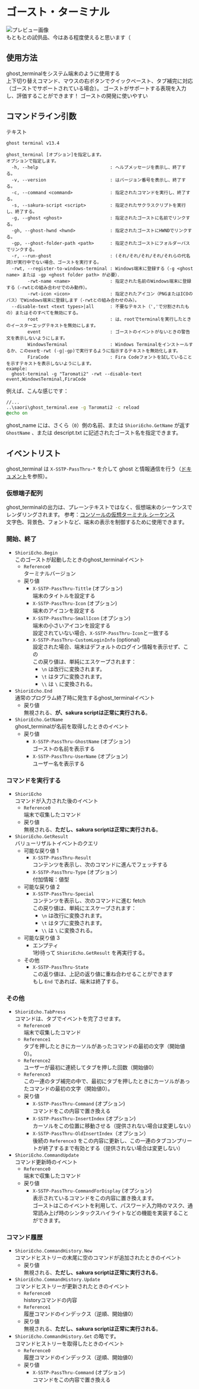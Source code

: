 # ゴースト・ターミナル  

![プレビュー画像]( ./preview.png )  
もともとの試供品、今はある程度使えると思います（  

## 使用方法  

ghost_terminalをシステム端末のように使用する  
上下切り替えコマンド、マウスの右ボタンでクイックペースト、タブ補完に対応（ゴーストでサポートされている場合）。
ゴーストがサポートする表現を入力し、評価することができます！
ゴーストの開発に使いやすい  

## コマンドライン引数  

テキスト

```text
ghost terminal v13.4

ghost_terminal [オプション]を指定します。
オプションで指定します。
  -h, --help                           : ヘルプメッセージを表示し、終了する。
  -v, --version                        : はバージョン番号を表示し、終了する。
  -c, --command <command>              : 指定されたコマンドを実行し、終了する。
  -s, --sakura-script <script>         : 指定されたサクラスクリプトを実行し、終了する。
  -g, --ghost <ghost>                  : 指定されたゴーストに名前でリンクする。
  -gh, --ghost-hwnd <hwnd>             : 指定されたゴーストにHWNDでリンクする。
  -gp, --ghost-folder-path <path>      : 指定されたゴーストにフォルダーパスでリンクする。
  -r, --run-ghost                      : (それ/それ/それ/それ/それらの代名詞)が実行中でない場合、ゴーストを実行する。
  -rwt, --register-to-windows-terminal : Windows端末に登録する（-g <ghost name> または -gp <ghost folder path> が必要）．
        -rwt-name <name>               : 指定された名前のWindows端末に登録する（-rwtとの組み合わせでのみ動作）。
        -rwt-icon <icon>               : 指定されたアイコン（PNGまたはICOのパス）でWindows端末に登録します（-rwtとの組み合わせのみ）。
  --disable-text <text types>|all      : 不要なテキスト（','で分割されたもの）またはそのすべてを無効にする。
        root                           : は、rootでterminalを実行したときのイースターエッグテキストを無効にします。
        event                          : ゴーストのイベントがないときの警告文を表示しないようにします。
        WindowsTerminal                : Windows Terminalをインストールするか、このexeを-rwt (-g|-gp)で実行するように指示するテキストを無効化します。
        FiraCode                       : Fira Codeフォントを試していることを示すテキストを表示しないようにします。
example:
  ghost-terminal -g "Taromati2" -rwt --disable-text event,WindowsTerminal,FiraCode
```

例えば、こんな感じです：  

```bat
//...
..\saori\ghost_terminal.exe -g Taromati2 -c reload
@echo on
```

ghost_name には、さくら（`0`）側の名前、または `ShioriEcho.GetName` が返す `GhostName` 、または descript.txt に記述されたゴースト名を指定できます。  

## イベントリスト  

ghost_terminal は `X-SSTP-PassThru-*` を介して ghost と情報通信を行う（[ドキュメント]( http://ssp.shillest.net/ukadoc/manual/spec_shiori3.html )を参照）。  

### 仮想端子配列  

ghost_terminalの出力は、プレーンテキストではなく、仮想端末のシーケンスでレンダリングされます。
参考：[コンソールの仮想ターミナル シーケンス](https://learn.microsoft.com/ja-jp/windows/console/console-virtual-terminal-sequences)  
文字色、背景色、フォントなど、端末の表示を制御するために使用できます。  

### 開始、終了

- `ShioriEcho.Begin`  
  このゴーストが起動したときのghost_terminalイベント  
  - `Reference0`  
    ターミナルバージョン  
  - 戻り値  
    - `X-SSTP-PassThru-Tittle` (オプション)  
      端末のタイトルを設定する  
    - `X-SSTP-PassThru-Icon` (オプション)  
      端末のアイコンを設定する  
    - `X-SSTP-PassThru-SmallIcon` (オプション)  
      端末の小さいアイコンを設定する  
      設定されていない場合、`X-SSTP-PassThru-Icon`と一致する  
    - `X-SSTP-PassThru-CustomLoginInfo` (optional)  
      設定された場合、端末はデフォルトのログイン情報を表示せず、この  
      この戻り値は、単純にエスケープされます：  
      - `\n` は改行に変換されます。  
      - `\t` はタブに変換されます。  
      - `\\` は `\` に変換される。  
- `ShioriEcho.End`  
  通常のプログラム終了時に発生するghost_terminalイベント  
  - 戻り値  
    無視される、**が、sakura scriptは正常に実行される**。  
- `ShioriEcho.GetName`  
  ghost_terminalが名前を取得したときのイベント  
  - 戻り値  
    - `X-SSTP-PassThru-GhostName` (オプション)  
      ゴーストの名前を表示する  
    - `X-SSTP-PassThru-UserName` (オプション)  
      ユーザー名を表示する  

### コマンドを実行する  

- `ShioriEcho`  
  コマンドが入力された後のイベント  
  - `Reference0`  
    端末で収集したコマンド  
  - 戻り値  
    無視される、**ただし、sakura scriptは正常に実行される**。  
- `ShioriEcho.GetResult`  
  バリューリザルトイベントのクエリ  
  - 可能な戻り値 1  
    - `X-SSTP-PassThru-Result`  
      コンテンツを表示し、次のコマンドに進んでフェッチする  
    - `X-SSTP-PassThru-Type` (オプション)  
      付加情報：値型  
  - 可能な戻り値 2  
    - `X-SSTP-PassThru-Special`  
      コンテンツを表示し、次のコマンドに進む fetch  
      この戻り値は、単純にエスケープされます：  
      - `\n` は改行に変換されます。  
      - `\t` はタブに変換されます。  
      - `\\` は `\` に変換される。  
  - 可能な戻り値 3  
    - エンプティ  
      1秒待って `ShioriEcho.GetResult` を再実行する。  
  - その他
    - `X-SSTP-PassThru-State`  
      この返り値は、上記の返り値に重ね合わせることができます  
      もし `End` であれば、端末は終了する。  

### その他  

- `ShioriEcho.TabPress`  
  コマンドは、タブでイベントを完了させます。  
  - `Reference0`  
    端末で収集したコマンド  
  - `Reference1`  
    タブを押したときにカーソルがあったコマンドの最初の文字（開始値0）。  
  - `Reference2`  
    ユーザーが最初に連続してタブを押した回数（開始値0）  
  - `Reference3`  
    この一連のタブ補完の中で、最初にタブを押したときにカーソルがあったコマンドの最初の文字（開始値0）。  
  - 戻り値  
    - `X-SSTP-PassThru-Command` (オプション)  
      コマンドをこの内容で置き換える  
    - `X-SSTP-PassThru-InsertIndex` (オプション)  
      カーソルをこの位置に移動させる（提供されない場合は変更しない）  
    - `X-SSTP-PassThru-OldInsertIndex`（オプション）  
      後続の `Reference3` をこの内容に更新し、この一連のタブコンプリートが終了するまで有効とする（提供されない場合は変更しない）  
- `ShioriEcho.CommandUpdate`  
  コマンド更新時のイベント  
  - `Reference0`  
    端末で収集したコマンド  
  - 戻り値  
    - `X-SSTP-PassThru-CommandForDisplay` (オプション)  
      表示されているコマンドをこの内容に置き換えます。  
      ゴーストはこのイベントを利用して、パスワード入力時のマスク、通常読み上げ時のシンタックスハイライトなどの機能を実装することができます。  

### コマンド履歴  

- `ShioriEcho.CommandHistory.New`  
  コマンドヒストリーの末尾に空のコマンドが追加されたときのイベント  
  - 戻り値  
    無視される、**ただし、sakura scriptは正常に実行される**。
- `ShioriEcho.CommandHistory.Update`  
   コマンドヒストリーが更新されたときのイベント  
  - `Reference0`  
    historyコマンドの内容  
  - `Reference1`  
    履歴コマンドのインデックス（逆順、開始値0）  
  - 戻り値  
    無視される、**ただし、sakura scriptは正常に実行される**。
- `ShioriEcho.CommandHistory.Get` の略です。  
  コマンドヒストリーを取得したときのイベント  
  - `Reference0`  
    履歴コマンドのインデックス（逆順、開始値0）
  - 戻り値
    - `X-SSTP-PassThru-Command` (オプション)  
      コマンドをこの内容で置き換える  
